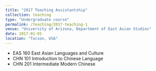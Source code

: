 ```yaml
---
title: "2017 Teaching Assistantship"
collection: teaching
type: "Undergraduate course"
permalink: /teaching/2017-teaching-1
venue: "University of Arizona, Department of East Asian Studies"
date: 2017-01-01
location: "Tucson, USA"
---
```


* EAS 160 East Asian Languages and Culture
* CHN 101 Introduction to Chinese Language
* CHN 201 Intermediate Modern Chinese
